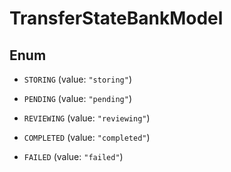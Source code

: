 

# TransferStateBankModel

## Enum


* `STORING` (value: `"storing"`)

* `PENDING` (value: `"pending"`)

* `REVIEWING` (value: `"reviewing"`)

* `COMPLETED` (value: `"completed"`)

* `FAILED` (value: `"failed"`)




